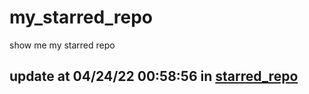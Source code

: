 # my_starred_repo
show me my starred repo

update at 04/24/22 00:58:56 in [starred_repo](./index.html)
---

